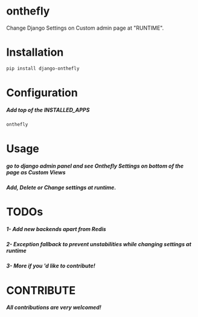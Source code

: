 # onthefly
Change Django Settings on Custom admin page at "RUNTIME".

# Installation

```bash
pip install django-onthefly
```

# Configuration

##### Add top of the INSTALLED_APPS

```bash
onthefly
```

# Usage
##### go to django admin panel and see Onthefly Settings on bottom of the page as Custom Views
##### Add, Delete or Change settings at runtime.


# TODOs
##### 1- Add new backends apart from Redis
##### 2- Exception fallback to prevent unstabilities while changing settings at runtime
##### 3- More if you 'd like to contribute!

# CONTRIBUTE
##### All contributions are very welcomed!


